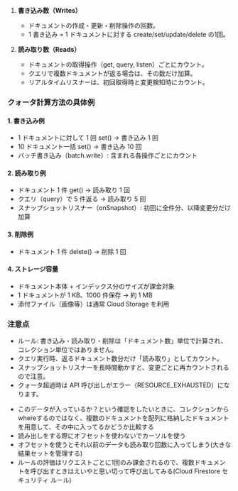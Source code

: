1. **書き込み数（Writes）**
   - ドキュメントの作成・更新・削除操作の回数。
   - 1 書き込み = 1 ドキュメントに対する create/set/update/delete の1回。

2. **読み取り数（Reads）**
   - ドキュメントの取得操作（get, query, listen）ごとにカウント。
   - クエリで複数ドキュメントが返る場合は、その数だけ加算。
   - リアルタイムリスナーは、初回取得時と変更検知時にカウント。

### クォータ計算方法の具体例

#### 1. 書き込み例
- 1 ドキュメントに対して 1 回 set() → 書き込み 1 回
- 10 ドキュメント一括 set() → 書き込み 10 回
- バッチ書き込み（batch.write）: 含まれる各操作ごとにカウント

#### 2. 読み取り例
- ドキュメント 1 件 get() → 読み取り 1 回
- クエリ（query）で 5 件返る → 読み取り 5 回
- スナップショットリスナー（onSnapshot）: 初回に全件分、以降変更分だけ加算

#### 3. 削除例
- ドキュメント 1 件 delete() → 削除 1 回

#### 4. ストレージ容量
- ドキュメント本体 + インデックス分のサイズが課金対象
- 1 ドキュメントが 1 KB、1000 件保存 → 約 1 MB
- 添付ファイル（画像等）は通常 Cloud Storage を利用

### 注意点

- ルール: 書き込み・読み取り・削除は「ドキュメント数」単位で計算され、コレクション単位ではありません。
- クエリ実行時、返るドキュメント数分だけ「読み取り」としてカウント。
- スナップショットリスナーを長時間動かすと、変更ごとに再カウントされるので注意。
- クォータ超過時は API 呼び出しがエラー（RESOURCE_EXHAUSTED）になります。



* このデータが入っているか？という確認をしたいときに、コレクションからwhereするのではなく、複数のドキュメントを配列に格納したドキュメントを用意して、その中に入ってるかどうか比較する
* 読み出しをする際にオフセットを使わないでカーソルを使う
* オフセットを使うとそれ以前のデータも読み取り回数に入ってしまう(大きな結果セットを管理する)
* ルールの評価はリクエストごとに1回のみ課金されるので、複数ドキュメントを呼び出すときはえいやと思い切って呼び出してみる(Cloud Firestore セキュリティ ルール)


